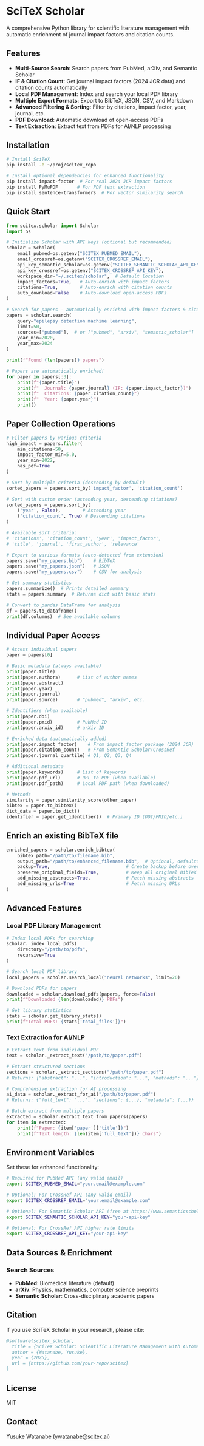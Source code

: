<!-- ---
!-- Timestamp: 2025-07-23 10:03:18
!-- Author: ywatanabe
!-- File: /home/ywatanabe/proj/scitex_repo/src/scitex/scholar/README.md
!-- --- -->

# SciTeX Scholar

A comprehensive Python library for scientific literature management with automatic enrichment of journal impact factors and citation counts.

## Features

- **Multi-Source Search**: Search papers from PubMed, arXiv, and Semantic Scholar
- **IF & Citation Count**: Get journal impact factors (2024 JCR data) and citation counts automatically
- **Local PDF Management**: Index and search your local PDF library
- **Multiple Export Formats**: Export to BibTeX, JSON, CSV, and Markdown
- **Advanced Filtering & Sorting**: Filter by citations, impact factor, year, journal, etc.
- **PDF Download**: Automatic download of open-access PDFs
- **Text Extraction**: Extract text from PDFs for AI/NLP processing

## Installation

```bash
# Install SciTeX
pip install -e ~/proj/scitex_repo

# Install optional dependencies for enhanced functionality
pip install impact-factor  # For real 2024 JCR impact factors
pip install PyMuPDF       # For PDF text extraction
pip install sentence-transformers  # For vector similarity search
```

## Quick Start

```python
from scitex.scholar import Scholar
import os

# Initialize Scholar with API keys (optional but recommended)
scholar = Scholar(
    email_pubmed=os.getenv("SCITEX_PUBMED_EMAIL"),
    email_crossref=os.getenv("SCITEX_CROSSREF_EMAIL"),
    api_key_semantic_scholar=os.getenv("SCITEX_SEMANTIC_SCHOLAR_API_KEY"),
    api_key_crossref=os.getenv("SCITEX_CROSSREF_API_KEY"),
    workspace_dir="~/.scitex/scholar",  # Default location
    impact_factors=True,   # Auto-enrich with impact factors
    citations=True,        # Auto-enrich with citation counts  
    auto_download=False    # Auto-download open-access PDFs
)

# Search for papers - automatically enriched with impact factors & citations
papers = scholar.search(
    query="epilepsy detection machine learning",
    limit=50,
    sources=["pubmed"],  # or ["pubmed", "arxiv", "semantic_scholar"]
    year_min=2020,
    year_max=2024
)

print(f"Found {len(papers)} papers")

# Papers are automatically enriched!
for paper in papers[:3]:
    print(f"{paper.title}")
    print(f"  Journal: {paper.journal} (IF: {paper.impact_factor})")
    print(f"  Citations: {paper.citation_count}")
    print(f"  Year: {paper.year}")
    print()
```

## Paper Collection Operations

```python
# Filter papers by various criteria
high_impact = papers.filter(
    min_citations=50,
    impact_factor_min=5.0,
    year_min=2022,
    has_pdf=True
)

# Sort by multiple criteria (descending by default)
sorted_papers = papers.sort_by('impact_factor', 'citation_count')

# Sort with custom order (ascending year, descending citations)
sorted_papers = papers.sort_by(
    ('year', False),        # Ascending year
    ('citation_count', True) # Descending citations
)

# Available sort criteria:
# 'citations', 'citation_count', 'year', 'impact_factor', 
# 'title', 'journal', 'first_author', 'relevance'

# Export to various formats (auto-detected from extension)
papers.save("my_papers.bib")    # BibTeX
papers.save("my_papers.json")   # JSON
papers.save("my_papers.csv")    # CSV for analysis

# Get summary statistics
papers.summarize()  # Prints detailed summary
stats = papers.summary  # Returns dict with basic stats

# Convert to pandas DataFrame for analysis
df = papers.to_dataframe()
print(df.columns)  # See available columns
```

## Individual Paper Access

```python
# Access individual papers
paper = papers[0]

# Basic metadata (always available)
print(paper.title)
print(paper.authors)      # List of author names
print(paper.abstract)
print(paper.year)
print(paper.journal)
print(paper.source)       # "pubmed", "arxiv", etc.

# Identifiers (when available)
print(paper.doi)
print(paper.pmid)         # PubMed ID
print(paper.arxiv_id)     # arXiv ID

# Enriched data (automatically added)
print(paper.impact_factor)    # From impact_factor package (2024 JCR)
print(paper.citation_count)   # From Semantic Scholar/CrossRef
print(paper.journal_quartile) # Q1, Q2, Q3, Q4

# Additional metadata
print(paper.keywords)     # List of keywords
print(paper.pdf_url)      # URL to PDF (when available)
print(paper.pdf_path)     # Local PDF path (when downloaded)

# Methods
similarity = paper.similarity_score(other_paper)
bibtex = paper.to_bibtex()
dict_data = paper.to_dict()
identifier = paper.get_identifier()  # Primary ID (DOI/PMID/etc.)
```

## Enrich an existing BibTeX file

``` python
enriched_papers = scholar.enrich_bibtex(
    bibtex_path="/path/to/filename.bib",
    output_path="/path/to/enhanced_filename.bib",  # Optional, defaults to overwriting input
    backup=True,                            # Create backup before overwriting
    preserve_original_fields=True,          # Keep all original BibTeX fields
    add_missing_abstracts=True,             # Fetch missing abstracts
    add_missing_urls=True                   # Fetch missing URLs
)
```


## Advanced Features

### Local PDF Library Management

```python
# Index local PDFs for searching
scholar._index_local_pdfs(
    directory="/path/to/pdfs",
    recursive=True
)

# Search local PDF library
local_papers = scholar.search_local("neural networks", limit=20)

# Download PDFs for papers
downloaded = scholar.download_pdfs(papers, force=False)
print(f"Downloaded {len(downloaded)} PDFs")

# Get library statistics
stats = scholar.get_library_stats()
print(f"Total PDFs: {stats['total_files']}")
```

### Text Extraction for AI/NLP

```python
# Extract text from individual PDF
text = scholar._extract_text("/path/to/paper.pdf")

# Extract structured sections
sections = scholar._extract_sections("/path/to/paper.pdf")
# Returns: {"abstract": "...", "introduction": "...", "methods": "..."}

# Comprehensive extraction for AI processing
ai_data = scholar._extract_for_ai("/path/to/paper.pdf")
# Returns: {"full_text": "...", "sections": {...}, "metadata": {...}}

# Batch extract from multiple papers
extracted = scholar.extract_text_from_papers(papers)
for item in extracted:
    print(f"Paper: {item['paper']['title']}")
    print(f"Text length: {len(item['full_text'])} chars")
```

## Environment Variables

Set these for enhanced functionality:

```bash
# Required for PubMed API (any valid email)
export SCITEX_PUBMED_EMAIL="your.email@example.com"

# Optional: For CrossRef API (any valid email)
export SCITEX_CROSSREF_EMAIL="your.email@example.com"

# Optional: For Semantic Scholar API (free at https://www.semanticscholar.org/product/api)
export SCITEX_SEMANTIC_SCHOLAR_API_KEY="your-api-key"

# Optional: For CrossRef API higher rate limits
export SCITEX_CROSSREF_API_KEY="your-api-key"
```

## Data Sources & Enrichment

### Search Sources
- **PubMed**: Biomedical literature (default)
- **arXiv**: Physics, mathematics, computer science preprints
- **Semantic Scholar**: Cross-disciplinary academic papers

## Citation

If you use SciTeX Scholar in your research, please cite:

```bibtex
@software{scitex_scholar,
  title = {SciTeX Scholar: Scientific Literature Management with Automatic Enrichment},
  author = {Watanabe, Yusuke},
  year = {2025},
  url = {https://github.com/your-repo/scitex}
}
```

## License

MIT

## Contact

Yusuke Watanabe (ywatanabe@scitex.ai)

<!-- EOF -->